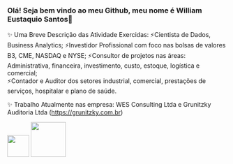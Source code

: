 ### Olá! Seja bem vindo ao meu Github, meu nome é William Eustaquio Santos👋

✨ Uma Breve Descrição das Atividade Exercidas:
⚡Cientista de Dados, Business Analytics; 
⚡Investidor Profissional com foco nas bolsas de valores B3, CME, NASDAQ e NYSE; 
⚡Consultor de projetos nas áreas:  Administrativa, financeira, investimento, custo, estoque, logística e comercial;  
⚡Contador e Auditor dos setores industrial, comercial, prestações de serviços, hospitalar e plano de saúde. 

✨ Trabalho Atualmente nas empresa: WES Consulting Ltda e Grunitzky Auditoria Ltda (https://grunitzky.com.br)

<img widt='50' height='50' src="https://cdn.jsdelivr.net/gh/devicons/devicon/icons/python/python-original-wordmark.svg" />   <img widt='80' height='80' src="https://cdn.jsdelivr.net/gh/devicons/devicon/icons/mysql/mysql-original-wordmark.svg" />

          
          
          

<!--
**WilliamESantos/WilliamESantos** is a ✨ _special_ ✨ repository because its `README.md` (this file) appears on your GitHub profile.

Here are some ideas to get you started:

![image](https://github.com/WilliamESantos/WilliamESantos/assets/133704736/10105271-f9b2-4fd8-932a-d1f76c770c6f)

- 🔭 I’m currently working on ...
- 🌱 I’m currently learning ...
- 👯 I’m looking to collaborate on ...
- 🤔 I’m looking for help with ...
- 💬 Ask me about ...
- 📫 How to reach me: ...
- 😄 Pronouns: ...
- ⚡ Fun fact: ...
-->
